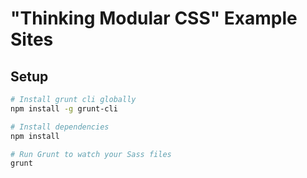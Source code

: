 "Thinking Modular CSS" Example Sites
====================================

Setup
-----

```bash
# Install grunt cli globally
npm install -g grunt-cli

# Install dependencies
npm install

# Run Grunt to watch your Sass files
grunt
```

